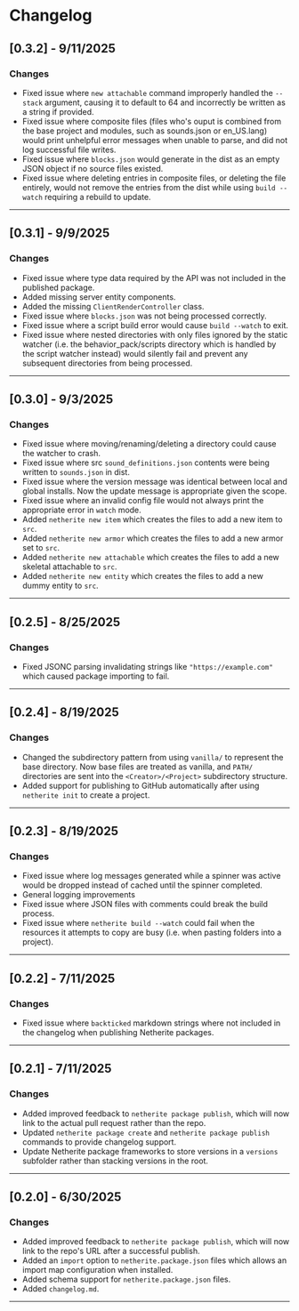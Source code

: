 # Changelog
## [0.3.2] - 9/11/2025
### Changes
- Fixed issue where `new attachable` command improperly handled the `--stack` argument, causing it to default to 64 and incorrectly be written as a string if provided.
- Fixed issue where composite files (files who's ouput is combined from the base project and modules, such as sounds.json or en_US.lang) would print unhelpful error messages when unable to parse, and did not log successful file writes.
- Fixed issue where `blocks.json` would generate in the dist as an empty JSON object if no source files existed.
- Fixed issue where deleting entries in composite files, or deleting the file entirely, would not remove the entries from the dist while using `build --watch` requiring a rebuild to update.
---
## [0.3.1] - 9/9/2025
### Changes
- Fixed issue where type data required by the API was not included in the published package.
- Added missing server entity components.
- Added the missing `ClientRenderController` class.
- Fixed issue where `blocks.json` was not being processed correctly.
- Fixed issue where a script build error would cause `build --watch` to exit.
- Fixed issue where nested directories with only files ignored by the static watcher (i.e. the behavior_pack/scripts directory which is handled by the script watcher instead) would silently fail and prevent any subsequent directories from being processed.
---
## [0.3.0] - 9/3/2025
### Changes
- Fixed issue where moving/renaming/deleting a directory could cause the watcher to crash.
- Fixed issue where src `sound_definitions.json` contents were being written to `sounds.json` in dist.
- Fixed issue where the version message was identical between local and global installs. Now the update message is appropriate given the scope.
- Fixed issue where an invalid config file would not always print the appropriate error in `watch` mode.
- Added `netherite new item` which creates the files to add a new item to `src`.
- Added `netherite new armor` which creates the files to add a new armor set to `src`.
- Added `netherite new attachable` which creates the files to add a new skeletal attachable to `src`.
- Added `netherite new entity` which creates the files to add a new dummy entity to `src`.
---
## [0.2.5] - 8/25/2025
### Changes
- Fixed JSONC parsing invalidating strings like `"https://example.com"` which caused package importing to fail.
---
## [0.2.4] - 8/19/2025
### Changes
- Changed the subdirectory pattern from using `vanilla/` to represent the base directory. Now base files are treated as vanilla, and `PATH/` directories are sent into the `<Creator>/<Project>` subdirectory structure.
- Added support for publishing to GitHub automatically after using `netherite init` to create a project.
---
## [0.2.3] - 8/19/2025
### Changes
- Fixed issue where log messages generated while a spinner was active would be dropped instead of cached until the spinner completed.
- General logging improvements
- Fixed issue where JSON files with comments could break the build process.
- Fixed issue where `netherite build --watch` could fail when the resources it attempts to copy are busy (i.e. when pasting folders into a project).
---
## [0.2.2] - 7/11/2025
### Changes
- Fixed issue where `backticked` markdown strings where not included in the changelog when publishing Netherite packages.
---
## [0.2.1] - 7/11/2025
### Changes
- Added improved feedback to `netherite package publish`, which will now link to the actual pull request rather than the repo.
- Updated `netherite package create` and `netherite package publish` commands to provide changelog support.
- Update Netherite package frameworks to store versions in a `versions` subfolder rather than stacking versions in the root.
---
## [0.2.0] - 6/30/2025
### Changes
- Added improved feedback to `netherite package publish`, which will now link to the repo's URL after a successful publish.
- Added an `import` option to `netherite.package.json` files which allows an import map configuration when installed.
- Added schema support for `netherite.package.json` files.
- Added `changelog.md`.
---
